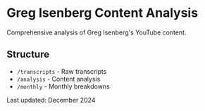 # Greg Isenberg Content Analysis

Comprehensive analysis of Greg Isenberg's YouTube content.

## Structure

- `/transcripts` - Raw transcripts
- `/analysis` - Content analysis
- `/monthly` - Monthly breakdowns

Last updated: December 2024